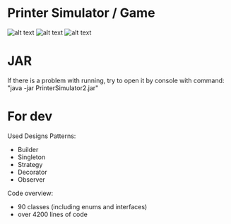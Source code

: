 # Printer Simulator / Game
![alt text](https://raw.githubusercontent.com/Ukasz09/PrinterSimulator/master/readmeImages/1.png)
![alt text](https://raw.githubusercontent.com/Ukasz09/PrinterSimulator/master/readmeImages/2.png)
![alt text](https://raw.githubusercontent.com/Ukasz09/PrinterSimulator/master/readmeImages/3.png)
# JAR
If there is a problem with running, try to open it by console with command:
"java -jar PrinterSimulator2.jar"

# For dev
Used Designs Patterns:
- Builder
- Singleton
- Strategy
- Decorator
- Observer

Code overview:
- 90 classes (including enums and interfaces)
- over 4200 lines of code
